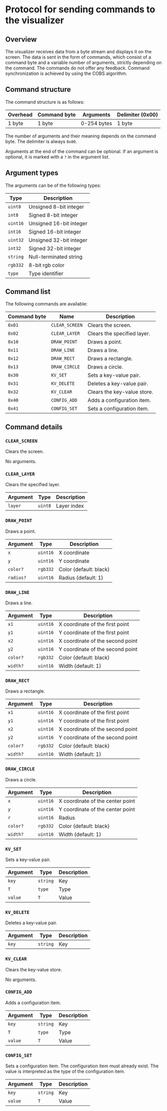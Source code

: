 # Protocol for sending commands to the visualizer

## Overview

The visualizer receives data from a byte stream and displays it on the screen. The data is sent in the form of commands, which consist of a command byte and a variable number of arguments, strictly depending on the command. The commands do not offer any feedback. Command synchronization is achieved by using the COBS algorithm.

## Command structure

The command structure is as follows:

| Overhead | Command byte | Arguments   | Delimiter (0x00) |
|----------|--------------|-------------|------------------|
| 1 byte   | 1 byte       | 0-254 bytes | 1 byte           |

The number of arguments and their meaning depends on the command byte. The delimiter is always `0x00`.

Arguments at the end of the command can be optional. If an argument is optional, it is marked with a `?` in the argument list.

## Argument types

The arguments can be of the following types:

| Type           | Description             |
|----------------|-------------------------|
| `uint8`        | Unsigned 8-bit integer  |
| `int8`         | Signed 8-bit integer    |
| `uint16`       | Unsigned 16-bit integer |
| `int16`        | Signed 16-bit integer   |
| `uint32`       | Unsigned 32-bit integer |
| `int32`        | Signed 32-bit integer   |
| `string`       | Null-terminated string  |
| `rgb332`       | 8-bit rgb color         |
| `type`         | Type identifier         |

## Command list

The following commands are available:

| Command byte | Name           | Description                                                                 |
|--------------|----------------|-----------------------------------------------------------------------------|
| `0x01`       | `CLEAR_SCREEN` | Clears the screen.                                                          |
| `0x02`       | `CLEAR_LAYER`  | Clears the specified layer.                                                 |
| `0x10`       | `DRAW_POINT`   | Draws a point.                                                              |
| `0x11`       | `DRAW_LINE`    | Draws a line.                                                               |
| `0x12`       | `DRAW_RECT`    | Draws a rectangle.                                                          |
| `0x13`       | `DRAW_CIRCLE`  | Draws a circle.                                                             |
| `0x30`       | `KV_SET`       | Sets a key-value pair.                                                      |
| `0x31`       | `KV_DELETE`    | Deletes a key-value pair.                                                   |
| `0x32`       | `KV_CLEAR`     | Clears the key-value store.                                                 |
| `0x40`       | `CONFIG_ADD`   | Adds a configuration item.                                                  |
| `0x41`       | `CONFIG_SET`   | Sets a configuration item.                                                  |

## Command details

### `CLEAR_SCREEN`

Clears the screen.

No arguments.

### `CLEAR_LAYER`

Clears the specified layer.

| Argument | Type    | Description |
|----------|---------|-------------|
| `layer`  | `uint8` | Layer index |

### `DRAW_POINT`

Draws a point.

| Argument  | Type       | Description            |
|-----------|------------|------------------------|
| `x`       | `uint16`   | X coordinate           |
| `y`       | `uint16`   | Y coordinate           |
| `color?`  | `rgb332`   | Color (default: black) |
| `radius?` | `uint16`   | Radius (default: 1)    |

### `DRAW_LINE`

Draws a line.

| Argument | Type       | Description                      |
|----------|------------|----------------------------------|
| `x1`     | `uint16`   | X coordinate of the first point  |
| `y1`     | `uint16`   | Y coordinate of the first point  |
| `x2`     | `uint16`   | X coordinate of the second point |
| `y2`     | `uint16`   | Y coordinate of the second point |
| `color?` | `rgb332`   | Color (default: black)           |
| `width?` | `uint16`   | Width (default: 1)               |

### `DRAW_RECT`

Draws a rectangle.

| Argument | Type       | Description                         |
|----------|------------|-------------------------------------|
| `x1`     | `uint16`   | X coordinate of the first point     |
| `y1`     | `uint16`   | Y coordinate of the first point     |
| `x2`     | `uint16`   | X coordinate of the second point    |
| `y2`     | `uint16`   | Y coordinate of the second point    |
| `color?` | `rgb332`   | Color (default: black)              |
| `width?` | `uint16`   | Width (default: 1)                  |

### `DRAW_CIRCLE`

Draws a circle.

| Argument | Type       | Description                      |
|----------|------------|----------------------------------|
| `x`      | `uint16`   | X coordinate of the center point |
| `y`      | `uint16`   | Y coordinate of the center point |
| `r`      | `uint16`   | Radius                           |
| `color?` | `rgb332`   | Color (default: black)           |
| `width?` | `uint16`   | Width (default: 1)               |

### `KV_SET`

Sets a key-value pair.

| Argument | Type     | Description |
|----------|----------|-------------|
| `key`    | `string` | Key         |
| `T`      | `type`   | Type        |
| `value`  | `T`      | Value       |

### `KV_DELETE`

Deletes a key-value pair.

| Argument | Type     | Description |
|----------|----------|-------------|
| `key`    | `string` | Key         |

### `KV_CLEAR`

Clears the key-value store.

No arguments.

### `CONFIG_ADD`

Adds a configuration item.

| Argument | Type     | Description |
|----------|----------|-------------|
| `key`    | `string` | Key         |
| `T`      | `type`   | Type        |
| `value`  | `T`      | Value       |

### `CONFIG_SET`

Sets a configuration item. The configuration item must already exist. The value is interpreted as the type of the configuration item.

| Argument | Type     | Description |
|----------|----------|-------------|
| `key`    | `string` | Key         |
| `value`  | `T`      | Value       |
